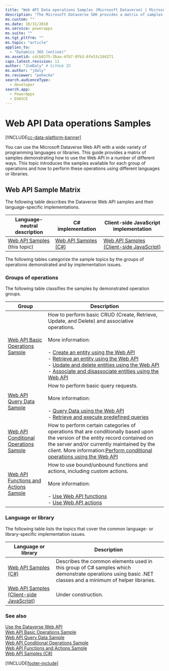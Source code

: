 ```yaml
---
title: "Web API Data operations Samples (Microsoft Dataverse) | Microsoft Docs"
description: "The Microsoft Dataverse SDK provides a matrix of samples demonstrating how to use the Web API in a number of different ways. Find here the C# and JavaScript implementations of Basic Operations, Query Data, Conditional Operations and Functions and Actions sample"
ms.custom: ""
ms.date: 10/31/2018
ms.service: powerapps
ms.suite: ""
ms.tgt_pltfrm: ""
ms.topic: "article"
applies_to: 
  - "Dynamics 365 (online)"
ms.assetid: cdcb02f5-3baa-4fb7-8fb3-6fe53c2d4271
caps.latest.revision: 11
author: "JimDaly" # GitHub ID
ms.author: "jdaly"
ms.reviewer: "pehecke"
search.audienceType: 
  - developer
search.app: 
  - PowerApps
  - D365CE
---
```

# Web API Data operations Samples

[!INCLUDE[cc-data-platform-banner](../../../includes/cc-data-platform-banner.md)]

You can use the Microsoft Dataverse Web API with a wide variety of programming languages or libraries. This guide provides a matrix of samples demonstrating how to use the Web API in a number of different ways. This topic introduces the samples available for each group of operations and how to perform these operations using different languages or libraries.

<!-- TODO:
> [!NOTE]
> With the availability of the new [Xrm.WebApi](../clientapi/reference/xrm-webapi.md) client API methods, we are working on updating the client-side JavaScript samples to use the new client API methods. Check back soon.   -->
  
## Web API Sample Matrix

The following table describes the Dataverse Web API samples and their language-specific implementations.  
  
|Language-neutral description|C# implementation|Client-side JavaScript implementation|  
|-----------------------------------|------------------------|--------------------------------------------|  
|[Web API Samples](web-api-samples.md) (this topic)|[Web API Samples (C#)](web-api-samples-csharp.md)|[Web API Samples (Client-side JavaScript)](web-api-samples-client-side-javascript.md)|  
<!-- TODO:
|[Web API Basic Operations Sample](web-api-basic-operations-sample.md)|[Web API Basic Operations Sample (C#)](samples/cdswebapiservice-basic-operations.md)|Under construction. See [Xrm.WebApi](../clientapi/reference/xrm-webapi.md)|  
|[Web API Query Data Sample](web-api-query-data-sample.md)|[Web API Query Data Sample (C#)](samples/cdswebapiservice-query-data.md)|Under construction. See [Xrm.WebApi](../clientapi/reference/xrm-webapi.md)|   
|[Web API Conditional Operations Sample](web-api-conditional-operations-sample.md)|[Web API Conditional Operations Sample (C#)](samples/cdswebapiservice-conditional-operations.md)|Under construction. See [Xrm.WebApi](../clientapi/reference/xrm-webapi.md)|  
|[Web API Functions and Actions Sample](web-api-functions-actions-sample.md)|[Web API Functions and Actions Sample (C#)](samples/functions-actions-csharp.md)|Under construction. See [Xrm.WebApi](../clientapi/reference/xrm-webapi.md)|  -->
  
 The following tables categorize the sample topics by the groups of operations demonstrated and by implementation issues.  
  
### Groups of operations
 
The following table classifies the samples by demonstrated operation groups.  
  
|Group|Description|  
|-----------|-----------------|  
|[Web API Basic Operations Sample](web-api-basic-operations-sample.md)|How to perform basic CRUD (Create, Retrieve, Update, and Delete) and associative operations.<br /><br /> More information: <br /><br /> -   [Create an entity using the Web API](create-entity-web-api.md)<br />-   [Retrieve an entity using the Web API](retrieve-entity-using-web-api.md)<br />-   [Update and delete entities using the Web API](update-delete-entities-using-web-api.md)<br />-   [Associate and disassociate entities using the Web API](associate-disassociate-entities-using-web-api.md)|  
|[Web API Query Data Sample](web-api-query-data-sample.md)|How to perform basic query requests.<br /><br /> More information: <br /><br /> -   [Query Data using the Web API](query-data-web-api.md)<br />-   [Retrieve and execute predefined queries](retrieve-and-execute-predefined-queries.md)|  
|[Web API Conditional Operations Sample](web-api-conditional-operations-sample.md)|How to perform certain categories of operations that are conditionally based upon the version of the entity record contained on the  server and/or currently maintained by the client. More information:[Perform conditional operations using the Web API](perform-conditional-operations-using-web-api.md)|  
|[Web API Functions and Actions Sample](web-api-functions-actions-sample.md)|How to use bound/unbound functions and actions, including custom actions.<br /><br /> More information: <br /><br /> -   [Use Web API functions](use-web-api-functions.md)<br />-   [Use Web API actions](use-web-api-actions.md)|  
  
### Language or library
 
The following table lists the topics that cover the common language- or library-specific implementation issues.  
  
|Language or library|Description|  
|-------------------------|-----------------|  
|[Web API Samples (C#)](web-api-samples-csharp.md)|Describes the common elements used in this group of C# samples which demonstrate operations using basic .NET classes and a minimum of helper libraries.|  
|[Web API Samples (Client-side JavaScript)](web-api-samples-client-side-javascript.md)|Under construction.|  
  
### See also

[Use the Dataverse Web API](overview.md)<br />
[Web API Basic Operations Sample](web-api-basic-operations-sample.md)<br />
[Web API Query Data Sample](web-api-query-data-sample.md)<br />
[Web API Conditional Operations Sample](web-api-conditional-operations-sample.md)<br />
[Web API Functions and Actions Sample](web-api-functions-actions-sample.md)<br />
[Web API Samples (C#)](web-api-samples-csharp.md)<br />


[!INCLUDE[footer-include](../../../includes/footer-banner.md)]